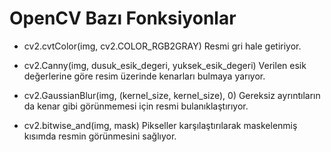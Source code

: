 # OpenCV Bazı Fonksiyonlar

- cv2.cvtColor(img, cv2.COLOR_RGB2GRAY)
Resmi gri hale getiriyor.

- cv2.Canny(img, dusuk_esik_degeri, yuksek_esik_degeri)
Verilen esik değerlerine göre resim üzerinde kenarları bulmaya yarıyor.

- cv2.GaussianBlur(img, (kernel_size, kernel_size), 0)
Gereksiz ayrıntıların da kenar gibi görünmemesi için resmi bulanıklaştırıyor.

- cv2.bitwise_and(img, mask)
Pikseller karşılaştırılarak maskelenmiş kısımda resmin görünmesini sağlıyor.

